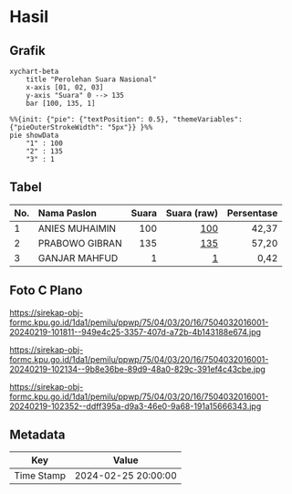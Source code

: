 # Hasil

## Grafik

```mermaid
xychart-beta
    title "Perolehan Suara Nasional"
    x-axis [01, 02, 03]
    y-axis "Suara" 0 --> 135
    bar [100, 135, 1]
```

```mermaid
%%{init: {"pie": {"textPosition": 0.5}, "themeVariables": {"pieOuterStrokeWidth": "5px"}} }%%
pie showData
    "1" : 100
    "2" : 135
    "3" : 1
```

## Tabel

| No. | Nama Paslon    | Suara | Suara (raw) | Persentase |
|:--- |:-------------- | -----:| -----------:| ----------:|
| 1   | ANIES MUHAIMIN | 100   | [100][p-1]  | 42,37      |
| 2   | PRABOWO GIBRAN | 135   | [135][p-2]  | 57,20      |
| 3   | GANJAR MAHFUD  | 1     | [1][p-3]    | 0,42       |


[p-1]: https://github.com/gigit-pemilu/pemilu-2024/blob/main/pilpres/hitung-suara/sub/75-gorontalo/sub/04-pohuwato/sub/03-randangan/sub/2016-pelambane/sub/001-tps/sub/paslon-1.txt
[p-2]: https://github.com/gigit-pemilu/pemilu-2024/blob/main/pilpres/hitung-suara/sub/75-gorontalo/sub/04-pohuwato/sub/03-randangan/sub/2016-pelambane/sub/001-tps/sub/paslon-2.txt
[p-3]: https://github.com/gigit-pemilu/pemilu-2024/blob/main/pilpres/hitung-suara/sub/75-gorontalo/sub/04-pohuwato/sub/03-randangan/sub/2016-pelambane/sub/001-tps/sub/paslon-3.txt

## Foto C Plano

https://sirekap-obj-formc.kpu.go.id/1da1/pemilu/ppwp/75/04/03/20/16/7504032016001-20240219-101811--949e4c25-3357-407d-a72b-4b143188e674.jpg

https://sirekap-obj-formc.kpu.go.id/1da1/pemilu/ppwp/75/04/03/20/16/7504032016001-20240219-102134--9b8e36be-89d9-48a0-829c-391ef4c43cbe.jpg

https://sirekap-obj-formc.kpu.go.id/1da1/pemilu/ppwp/75/04/03/20/16/7504032016001-20240219-102352--ddff395a-d9a3-46e0-9a68-191a15666343.jpg


## Metadata

| Key        | Value               |
| ---------- | ------------------- |
| Time Stamp | 2024-02-25 20:00:00 |



